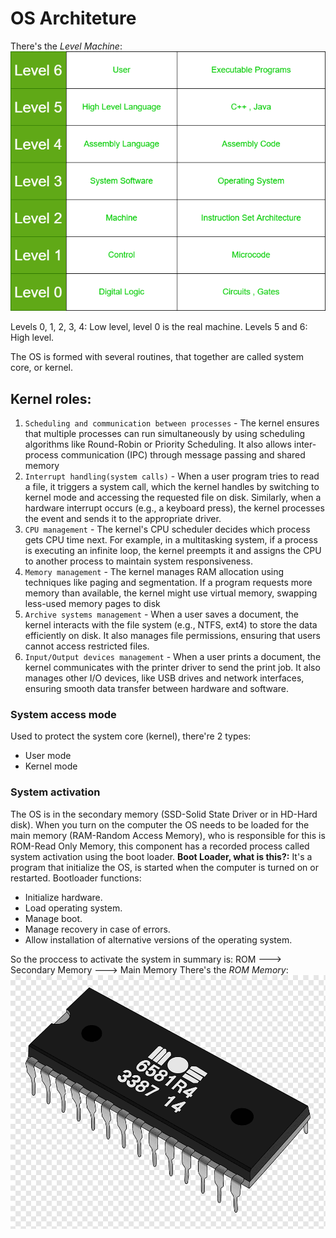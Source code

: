 # OS Architeture
There's the *Level Machine*:
![Level Machine](https://raw.githubusercontent.com/saukennn/sauk-hat/main/assets/levelMachine.png)

Levels 0, 1, 2, 3, 4: Low level, level 0 is the real machine.
Levels 5 and 6: High level.

The OS is formed with several routines, that together are called system core, or kernel.
## Kernel roles:
1. `Scheduling and communication between processes` - The kernel ensures that multiple processes can run simultaneously by using scheduling algorithms like Round-Robin or Priority Scheduling. It also allows inter-process communication (IPC) through message passing and shared memory
2. `Interrupt handling(system calls)` - When a user program tries to read a file, it triggers a system call, which the kernel handles by switching to kernel mode and accessing the requested file on disk. Similarly, when a hardware interrupt occurs (e.g., a keyboard press), the kernel processes the event and sends it to the appropriate driver.
3. `CPU management` - The kernel's CPU scheduler decides which process gets CPU time next. For example, in a multitasking system, if a process is executing an infinite loop, the kernel preempts it and assigns the CPU to another process to maintain system responsiveness.
4. `Memory management` - The kernel manages RAM allocation using techniques like paging and segmentation. If a program requests more memory than available, the kernel might use virtual memory, swapping less-used memory pages to disk
5. `Archive systems management` - When a user saves a document, the kernel interacts with the file system (e.g., NTFS, ext4) to store the data efficiently on disk. It also manages file permissions, ensuring that users cannot access restricted files.
6. `Input/Output devices management` - When a user prints a document, the kernel communicates with the printer driver to send the print job. It also manages other I/O devices, like USB drives and network interfaces, ensuring smooth data transfer between hardware and software.

### System access mode
Used to protect the system core (kernel), there're 2 types:
- User mode
- Kernel mode

### System activation
The OS is in the secondary memory (SSD-Solid State Driver or in HD-Hard disk). When you turn on the computer the OS needs to be loaded for the main memory (RAM-Random Access Memory), who is responsible for this is ROM-Read Only Memory, this component has a recorded process called system activation using the boot loader.
**Boot Loader, what is this?:**
It's a program that initialize the OS, is started when the computer is turned on or restarted. Bootloader functions:
- Initialize hardware.
- Load operating system.
-  Manage boot.
-  Manage recovery in case of errors.
-  Allow installation of alternative versions of the operating system.

So the proccess to activate the system in summary is: ROM ---> Secondary Memory ---> Main Memory
There's the *ROM Memory*:
![ROM image](https://raw.githubusercontent.com/saukennn/sauk-hat/main/assets/readOnlyMemory.png)

